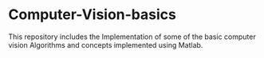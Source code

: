 # Computer-Vision-basics
This repository includes the Implementation of some of the basic computer vision Algorithms and concepts implemented using Matlab.
